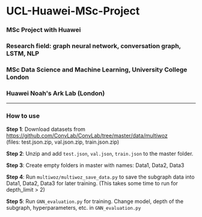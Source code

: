# UCL-Huawei-MSc-Project
### MSc Project with Huawei
### Research field: graph neural network, conversation graph, LSTM, NLP

### MSc Data Science and Machine Learning, University College London
### Huawei Noah's Ark Lab (London)

-----------------------------------------------------

### How to use
**Step 1**: Download datasets from https://github.com/ConvLab/ConvLab/tree/master/data/multiwoz \
(files: test.json.zip, val.json.zip, train.json.zip)

**Step 2**: Unzip and add `test.json`, `val.json`, `train.json` to the master folder.

**Step 3**: Create empty folders in master with names: Data1, Data2, Data3

**Step 4**: Run `multiwoz/multiwoz_save_data.py` to save the subgraph data into Data1, Data2, Data3 for later training. (This takes some time to run for depth_limit > 2)

**Step 5**: Run `GNN_evaluation.py` for training. Change model, depth of the subgraph, hyperparameters, etc. in `GNN_evaluation.py`
